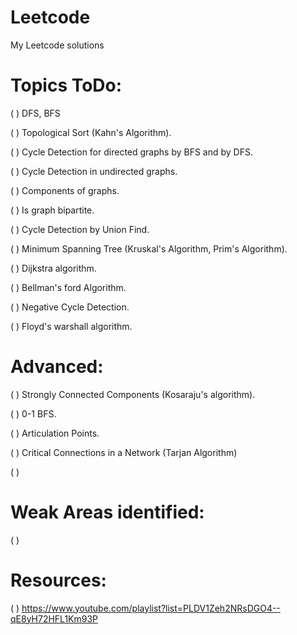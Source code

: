 # Leetcode
 My Leetcode solutions
 
# Topics ToDo:
 ( ) DFS, BFS
 
 ( ) Topological Sort (Kahn's Algorithm). 
 
 ( ) Cycle Detection for directed graphs by BFS and by DFS. 
 
 ( ) Cycle Detection in undirected graphs. 
 
 ( ) Components of graphs. 
 
 ( ) Is graph bipartite. 
 
 ( ) Cycle Detection by Union Find. 
 
 ( ) Minimum Spanning Tree (Kruskal's Algorithm, Prim's Algorithm). 
 
 ( ) Dijkstra algorithm. 
 
 ( ) Bellman's ford Algorithm. 
 
 ( ) Negative Cycle Detection. 

 ( ) Floyd's warshall algorithm.

 # Advanced:
 ( ) Strongly Connected Components (Kosaraju's algorithm). 
 
 ( ) 0-1 BFS. 
 
 ( ) Articulation Points.

 ( ) Critical Connections in a Network (Tarjan Algorithm)

 ( ) 
 
 
# Weak Areas identified:
 ( ) 


# Resources:
 ( ) https://www.youtube.com/playlist?list=PLDV1Zeh2NRsDGO4--qE8yH72HFL1Km93P
 
 
